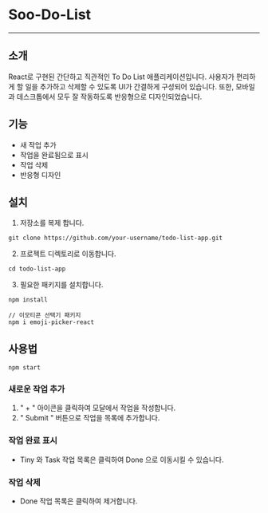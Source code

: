 # Soo-Do-List

<hr/>

## 소개 
React로 구현된 간단하고 직관적인 To Do List 애플리케이션입니다. 
사용자가 편리하게 할 일을 추가하고 삭제할 수 있도록 UI가 간결하게 구성되어 있습니다. 
또한, 모바일과 데스크톱에서 모두 잘 작동하도록 반응형으로 디자인되었습니다.


## 기능
- 새 작업 추가
- 작업을 완료됨으로 표시
- 작업 삭제
- 반응형 디자인

## 설치
1. 저장소를 복제 합니다.
```
git clone https://github.com/your-username/todo-list-app.git
```
2. 프로젝트 디렉토리로 이동합니다.
```
cd todo-list-app
```
3. 필요한 패키지를 설치합니다.
```
npm install
```
```
// 이모티콘 선택기 패키지
npm i emoji-picker-react
```

## 사용법
```
npm start
```

### 새로운 작업 추가
1. " + " 아이콘을 클릭하여 모달에서 작업을 작성합니다.
2. " Submit " 버튼으로 작업을 목록에 추가합니다.

### 작업 완료 표시
- Tiny 와 Task 작업 목록은 클릭하여 Done 으로 이동시킬 수 있습니다.

### 작업 삭제
- Done 작업 목록은 클릭하여 제거합니다.
